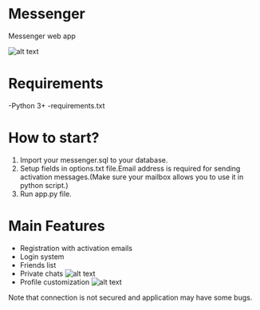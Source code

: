 # Messenger
Messenger web app

 ![alt text](https://i.ibb.co/ssd8tFk/registration.png)
# Requirements
 -Python 3+
 -requirements.txt
 
 
# How to start?
 
 1. Import your messenger.sql to your database.
 2. Setup fields in options.txt file.Email address is required for sending activation messages.(Make sure your mailbox allows you to use it in python script.)
 3. Run app.py file.
 
# Main Features
 - Registration with activation emails
 - Login system
 - Friends list
 - Private chats
 ![alt text](https://i.ibb.co/DKNtJk1/more-info.png)
 - Profile customization
  ![alt text](https://i.ibb.co/MpvJ1pp/profile.png)


 Note that connection is not secured and application may have some bugs.
